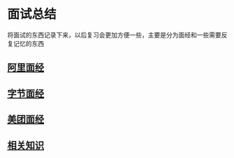 # 面试总结
将面试的东西记录下来，以后复习会更加方便一些，主要是分为面经和一些需要反复记忆的东西
## [阿里面经](/alibaba.md)
## [字节面经](/bytedance.md)
## [美团面经](/meituan.md)
## [相关知识](/knowledge.md)